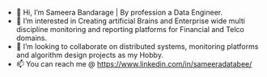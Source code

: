 - 👋 Hi, I’m Sameera Bandarage | By profession a Data Engineer.
- 👀 I’m interested in Creating artificial Brains and Enterprise wide multi discipline monitoring and reporting platforms for Financial and Telco domains.
- 💞️ I’m looking to collaborate on distributed systems, monitoring platforms and algorithm design projects as my Hobby.
- 📫 You can reach me @ https://www.linkedin.com/in/sameeradatabee/
